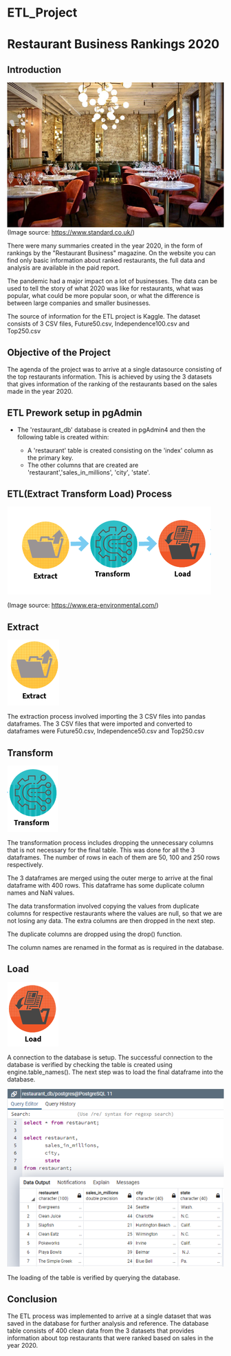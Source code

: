 # ETL_Project

# Restaurant Business Rankings 2020

## Introduction

![restaurants](Resources/restaurant.jpg)
(Image source: https://www.standard.co.uk/)

There were many summaries created in the year 2020, in the form of rankings by the "Restaurant Business" magazine. On the website you can find only basic information about ranked restaurants, the full data and analysis are available in the paid report.

The pandemic had a major impact on a lot of businesses. The data can be used to tell the story of what 2020 was like for restaurants, what was popular, what could be more popular soon, or what the difference is between large companies and smaller businesses.

The source of information for the ETL project is Kaggle. The dataset consists of 3 CSV files, Future50.csv, Independence100.csv and Top250.csv

## Objective of the Project

The agenda of the project was to arrive at a single datasource consisting of the top restaurants information. This is achieved by using the 3 datasets that gives information of the ranking of the restaurants based on the sales made in the year 2020.

## ETL Prework setup in pgAdmin

* The 'restaurant_db' database is created in pgAdmin4 and then the following table is created within:
    
	* A 'restaurant' table is created consisting on the 'index' column as the primary key.
	* The other columns that are created are 'restaurant','sales_in_millions', 'city', 'state'. 

## ETL(Extract Transform Load) Process

![etl](Resources/ETL.PNG)

(Image source: https://www.era-environmental.com/)

## Extract

![extract_img](Resources/extract_img.PNG)

The extraction process involved importing the 3 CSV files into pandas dataframes. The 3 CSV files that were imported and converted to dataframes were Future50.csv, Independence50.csv and Top250.csv

## Transform

![transform_img](Resources/Transform_img.PNG)

The transformation process includes dropping the unnecessary columns that is not necessary for the final table. This was done for all the 3 dataframes. The number of rows in each of them are 50, 100 and 250 rows respectively.

The 3 dataframes are merged using the outer merge to arrive at the final dataframe with 400 rows. This dataframe has some duplicate column names and NaN values.

The data transformation involved copying the values from duplicate columns for respective restaurants where the values are null, so that we are not losing any data. The extra columns are then dropped in the next step.

The duplicate columns are dropped using the drop() function.

The column names are renamed in the format as is required in the database.

## Load

![load_img](Resources/Load_img.PNG)

A connection to the database is setup. The successful connection to the database is verified by checking the table is created using engine.table_names(). The next step was to load the final dataframe into the database.

![pgAdmin](Resources/pgAdmin.PNG)

The loading of the table is verified by querying the database.

## Conclusion

The ETL process was implemented to arrive at a single dataset that was saved in the database for further analysis and reference. The database table consists of 400 clean data from the 3 datasets that provides information about top restaurants that were ranked based on sales in the year 2020.



 